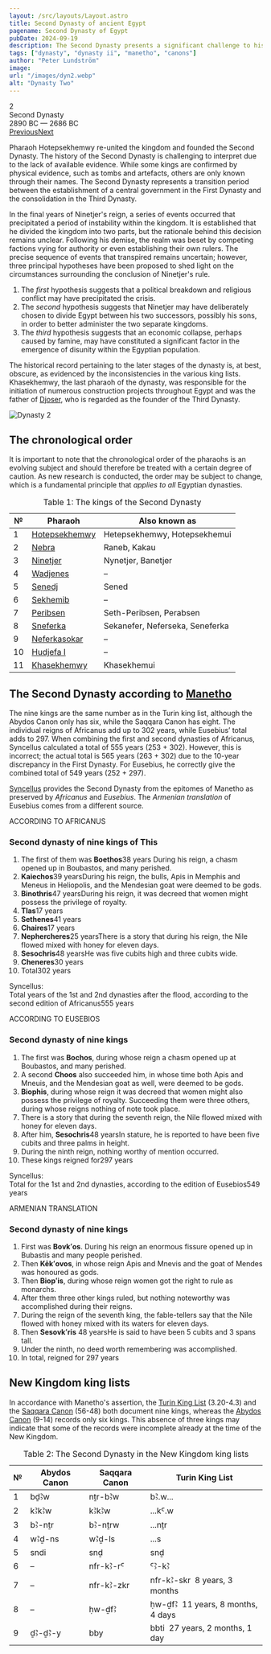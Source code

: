 ```yaml
---
layout: /src/layouts/Layout.astro
title: Second Dynasty of ancient Egypt
pagename: Second Dynasty of Egypt
pubDate: 2024-09-19
description: The Second Dynasty presents a significant challenge to historical research, as there is very little reliable evidence to form a robust hypothesis."
tags: ["dynasty", "dynasty ii", "manetho", "canons"]
author: "Peter Lundström"
image:
url: "/images/dyn2.webp"
alt: "Dynasty Two"
---
```


<div class="dynruta float-right ml-3 mb-3 mt-4">
	<div class="flex flex-col justify-center items-center">
		<div class="text-9xl font-bold">2</div>
		<div>Second Dynasty</div>
		<div>2890 BC &mdash; 2686 BC</div>
		<div class="w-full flex justify-between"><a href="/dynasty/1">Previous</a><a href="/dynasty/3">Next</a></div>
	</div>
</div>
<p>Pharaoh Hotepsekhemwy re-united the kingdom and founded the Second Dynasty. The history of the Second Dynasty is challenging to interpret due to the lack of available evidence. While some kings are confirmed by physical evidence, such as tombs and artefacts, others are only known through their names. The Second Dynasty represents a transition period between the establishment of a central government in the First Dynasty and the consolidation in the Third Dynasty.</p>
<p>In the final years of Ninetjer's reign, a series of events occurred that precipitated a period of instability within the kingdom. It is established that he divided the kingdom into two parts, but the rationale behind this decision remains unclear. Following his demise, the realm was beset by competing factions vying for authority or even establishing their own rulers. The precise sequence of events that transpired remains uncertain; however, three principal hypotheses have been proposed to shed light on the circumstances surrounding the conclusion of Ninetjer's rule.</p>
<ol class="list-inside px-20 text-justify py-3">
	<li class="py-3">The <i>first</i> hypothesis suggests that a political breakdown and religious conflict may have precipitated the crisis.</li>
	<li class="py-3">The <i>second</i> hypothesis suggests that Ninetjer may have deliberately chosen to divide Egypt between his two successors, possibly his sons, in order to better administer the two separate kingdoms.</li>
	<li class="py-3">The <i>third</i> hypothesis suggests that an economic collapse, perhaps caused by famine, may have constituted a significant factor in the emergence of disunity within the Egyptian population.</li>
</ol>

<p>The historical record pertaining to the later stages of the dynasty is, at best, obscure, as evidenced by the inconsistencies in the various king lists. Khasekhemwy, the last pharaoh of the dynasty, was responsible for the initiation of numerous construction projects throughout Egypt and was the father of <a href="/pharaohs/Djoser">Djoser</a>, who is regarded as the founder of the Third Dynasty.</p>

<img class="w-full rounded-sm sm:rounded-xl my-10" src="/images/dyn2.webp" alt="Dynasty 2">

<h2 class="mt-10">The chronological order</h2>

<p>It is important to note that the chronological order of the pharaohs is an evolving subject and should therefore be treated with a certain degree of caution. As new research is conducted, the order may be subject to change, which is a fundamental principle that <i>applies to all</i> Egyptian dynasties.</p>

<table>
	<caption class="py-2 text-sm">Table 1: The kings of the Second Dynasty</caption>
	<thead>
		<tr>
			<th scope="col" class="w-5 text-center">№</th>
			<th scope="col" class="pl-3">Pharaoh</th>
			<th scope="col" class="pl-3">Also known as</th>
		</tr>
	</thead>
	<tbody>
		<tr>
			<td class="h-10">1</td>
			<td><a href="/pharaohs/Hotepsekhemwy">Hotepsekhemwy</a></td>
			<td>Hetepsekhemwy, Hotepsekhemui</td>
		</tr>
		<tr>
			<td class="h-10">2</td>
			<td><a href="/pharaohs/Nebra">Nebra</a></td>
			<td>Raneb, Kakau</td>
		</tr>
		<tr>
			<td class="h-10">3</td>
			<td><a href="/pharaohs/Ninetjer">Ninetjer</a></td>
			<td>Nynetjer, Banetjer</td>
		</tr>
		<tr>
			<td class="h-10">4</td>
			<td><a href="/pharaohs/Wadjenes">Wadjenes</a></td>
			<td>&ndash;</td>
		</tr>
		<tr>
			<td class="h-10">5</td>
			<td><a href="/pharaohs/Senedj">Senedj</a></td>
			<td>Sened</td>
		</tr>
		<tr>
			<td class="h-10">6</td>
			<td><a href="/pharaohs/Sekhemib">Sekhemib</a></td>
			<td>&ndash;</td>
		</tr>
		<tr>
			<td class="h-10">7</td>
			<td><a href="/pharaohs/Peribsen">Peribsen</a></td>
			<td>Seth-Peribsen, Perabsen</td>
		</tr>
		<tr>
			<td class="h-10">8</td>
			<td><a href="/pharaohs/Sneferka">Sneferka</a></td>
			<td>Sekanefer, Neferseka, Seneferka</td>
		</tr>
		<tr>
			<td class="h-10">9</td>
			<td><a href="/pharaohs/Neferkasokar">Neferkasokar</a></td>
			<td>&ndash;</td>
		</tr>
		<tr>
			<td class="h-10">10</td>
			<td><a href="/pharaohs/Hudjefa-I">Hudjefa I</a></td>
			<td>&ndash;</td>
		</tr>
		<tr>
			<td class="h-10">11</td>
			<td><a href="/pharaohs/Khasekhemwy">Khasekhemwy</a></td>
			<td>Khasekhemui</td>
		</tr>
	</tbody>
</table>

<h2 class="mt-10 text-wrap">The Second Dynasty according to <a href="/authors">Manetho</a></h3>

<p class="pb-6">The nine kings are the same number as in the Turin king list, although the Abydos Canon only has six, while the Saqqara Canon has eight. The individual reigns of Africanus add up to 302 years, while Eusebius’ total adds to 297. When combining the first and second dynasties of Africanus, Syncellus calculated a total of 555 years (253 + 302). However, this is incorrect; the actual total is 565 years (263 + 302) due to the 10-year discrepancy in the First Dynasty. For Eusebius, he correctly give the combined total of 549 years (252 + 297).</p>

<p class="font-sans px-24 mt-10 pb-0 text-justify border-t-2 border-red-500 dark:border-sky-700"><a href="/authors/syncellus">Syncellus</a> provides the Second Dynasty from the epitomes of Manetho as preserved by <i>Africanus</i> and <i>Eusebius</i>. The <i>Armenian translation</i> of Eusebius comes from a different source.</p>

<div class="dynasty">
	<div class="w-full">
		<div class="according">ACCORDING TO AFRICANUS</div>
		<h3>Second dynasty of nine kings of This</h3>
		<ol class="farao">
			<li>
				The first of them was <strong>Boethos</strong><span class="y">38 years</span>
				During his reign, a chasm opened up in Boubastos, and many perished.
			</li>
			<li>
				<strong>Kaiechos</strong><span class="y">39 years</span>During his reign, the bulls, Apis in Memphis and Meneus in Heliopolis, and the
				Mendesian goat were deemed to be gods.
			</li>
			<li>
				<strong>Binothris</strong><span class="y">47 years</span>During his reign, it was decreed that women might possess the privilege of royalty.
			</li>
			<li><strong>Tlas</strong><span class="y">17 years</span></li>
			<li><strong>Sethenes</strong><span class="y">41 years</span></li>
			<li><strong>Chaires</strong><span class="y">17 years</span></li>
			<li>
				<strong>Nephercheres</strong><span class="y">25 years</span>There is a story that during his reign, the Nile flowed mixed with honey for
				eleven days.
			</li>
			<li>
				<strong>Sesochris</strong><span class="y">48 years</span>He was five cubits high and three cubits wide.
			</li>
			<li><strong>Cheneres</strong><span class="y">30 years</span></li>
			<li class="total">Total<span class="y">302 years</span></li>
		</ol>
		<p class="synk">
			<span>Syncellus:</span><br />Total years of the 1st and 2nd dynasties after the flood, according to the second edition of Africanus<span
				class="y">555 years</span
			>
		</p>
	</div>
	<div class="w-full">
		<div class="according">ACCORDING TO EUSEBIOS</div>
		<h3>Second dynasty of nine kings</h3>
		<ol class="farao">
			<li>The first was <strong>Bochos</strong>, during whose reign a chasm opened up at Boubastos, and many perished.</li>
			<li>
				A second <strong>Choos</strong> also succeeded him, in whose time both Apis and Mneuis, and the Mendesian goat as
				well, were deemed to be gods.
			</li>
			<li>
				<strong>Biophis</strong>, during whose reign it was decreed that women might also possess the privilege of royalty. Succeeding them were three
				others, during whose reigns nothing of note took place.
			</li>
			<li value="7">There is a story that during the seventh reign, the Nile flowed mixed with honey for eleven days.</li>
			<li>
				After him, <strong>Sesochris</strong><span class="y">48 years</span>In stature, he is reported to have been five cubits and three palms in
				height.
			</li>
			<li>During the ninth reign, nothing worthy of mention occurred.</li>
			<li class="total">These kings reigned for<span class="y">297 years</span></li>
		</ol>
		<p class="synk"><span>Syncellus:</span><br />
			Total for the 1st and 2nd dynasties, according to the edition of Eusebios<span class="y">549 years</span>
		</p>
	</div>
	<div class="w-full">
		<div class="according">ARMENIAN TRANSLATION</div>
		<h3>Second dynasty of nine kings</h3>
		<ol class="farao">
			<li>
				First was <strong lang="xcl">Bovkʻos</strong>. During his reign an enormous fissure opened up in Bubastis and many people perished.
			</li>
			<li>
				Then <strong lang="xcl">Kēkʻovos</strong>, in whose reign Apis and Mnevis and the goat of Mendes was honoured as gods.
			</li>
			<li>Then <strong lang="xcl">Biopʻis</strong>, during whose reign women got the right to rule as monarchs.</li>
			<li class="list-none">After them three other kings ruled, but nothing noteworthy was accomplished during their reigns.</li>
			<li value="7">
				During the reign of the seventh king, the fable-tellers say that the Nile flowed with honey mixed with its waters for eleven days.
			</li>
			<li>
				Then <strong lang="xcl">Sesovkʻris</strong>
				<span class="y">48 years</span>He is said to have been 5 cubits and 3 spans tall.
			</li>
			<li>Under the ninth, no deed worth remembering was accomplished.</li>
			<li class="total">In total, reigned for <span class="y">297 years</span></li>
		</ol>
	</div>
</div>

<h2 class="mt-10 text-wrap">New Kingdom king lists</h2>
<p>In accordance with Manetho's assertion, the <a href="/kinglists/turin">Turin King List</a> (3.20-4.3) and the <a href="/kinglists/saqqara-canon">Saqqara Canon</a> (56-48) both document nine kings, whereas the <a href="/kinglists/abydos-canon">Abydos Canon</a> (9-14) records only six kings. This absence of three kings may indicate that some of the records were incomplete already at the time of the New Kingdom.</p>

<table>
	<caption class="py-2 text-sm">Table 2: The Second Dynasty in the New Kingdom king lists</caption>
	<thead>
		<tr>
			<th scope="col" class="w-5 text-center">№</th>
			<th scope="col" class="pl-3">Abydos Canon</th>
			<th scope="col" class="pl-3">Saqqara Canon</th>
			<th scope="col" class="pl-3">Turin King List</th>
		</tr>
	</thead>
	<tbody>
		<tr>
			<td class="h-10">1</td>
			<td><tlit>bḏꜢw</tlit></td>
			<td><tlit>nṯr-bꜢw</tlit></td>
			<td><tlit>bꜢ.w...</tlit></td>
		</tr>
		<tr>
			<td class="h-10">2</td>
			<td><tlit>kꜢkꜢw</tlit></td>
			<td><tlit>kꜢkꜢw</tlit></td>
			<td><tlit>...kꜤ.w</tlit></td>
		</tr>
		<tr>
			<td class="h-10">3</td>
			<td><tlit>bꜢ-nṯr</tlit></td>
			<td><tlit>bꜢ-nṯrw</tlit></td>
			<td><tlit>...nṯr</tlit></td>
		</tr>
		<tr>
			<td class="h-10">4</td>
			<td><tlit>wꜢḏ-ns</tlit></td>
			<td><tlit>wꜢḏ-ls</tlit></td>
			<td><tlit>...s</tlit></td>
		</tr>
		<tr>
			<td class="h-10">5</td>
			<td><tlit>sndi</tlit></td>
			<td><tlit>snḏ</tlit></td>
			<td><tlit>snḏ</tlit></td>
		</tr>
		<tr>
			<td class="h-10">6</td>
			<td>–</td>
			<td><tlit>nfr-kꜢ-rꜤ</tlit></td>
			<td><tlit>ꜤꜢ-kꜢ</tlit></td>
		</tr>
		<tr>
			<td class="h-10">7</td>
			<td>–</td>
			<td><tlit>nfr-kꜢ-zkr</tlit></td>
			<td><tlit>nfr-kꜢ-skr</tlit> &nbsp;8 years, 3 months</td>
		</tr>
		<tr>
			<td class="h-10">8</td>
			<td>–</td>
			<td><tlit>ḥw-ḏfꜢ</tlit></td>
			<td><tlit>ḥw-ḏfꜢ</tlit> &nbsp;11 years, 8 months, 4 days</td>
		</tr>
		<tr>
			<td class="h-10">9</td>
			<td><tlit>ḏꜢ-ḏꜢ-y</tlit></td>
			<td><tlit>bby</tlit></td>
			<td><tlit>bbti</tlit> &nbsp;27 years, 2 months, 1 day</td>
		</tr>
	</tbody>
</table>

<!-- https://tinyurl.com/FGrHist -->
